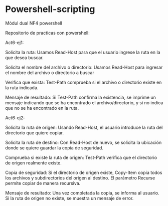 # Powershell-scripting
Mòdul  dual NF4 powershell

Repositorio de practicas con powershell:

Act6-ej1:

  Solicita la ruta: Usamos Read-Host para que el usuario ingrese la ruta en la que desea buscar.
  
  Solicita el nombre del archivo o directorio: Usamos Read-Host para ingresar el nombre del archivo o directorio a buscar
  
  Verifica que exista: Test-Path comprueba si el archivo o directorio existe en la ruta indicada.
  
  Mensaje de resultado: Si Test-Path confirma la existencia, se imprime un mensaje indicando que se ha encontrado el archivo/directorio, y si    no indica que no se ha encontrado en la ruta.
  
Act6-ej2:

  Solicita la ruta de origen: Usando Read-Host, el usuario introduce la ruta del directorio que quiere copiar.
  
  Solicita la ruta de destino: Con Read-Host de nuevo, se solicita la ubicación donde se quiere guardar la copia de seguridad.
  
  Comprueba si existe la ruta de origen: Test-Path verifica que el directorio de origen realmente existe.
  
  Copia de seguridad: Si el directorio de origen existe, Copy-Item copia todos los archivos y subdirectorios del origen al destino. El           parámetro Recurse permite copiar de manera recursiva.
  
  Mensaje de resultado: Una vez completada la copia, se informa al usuario. Si la ruta de origen no existe, se muestra un mensaje de error.
